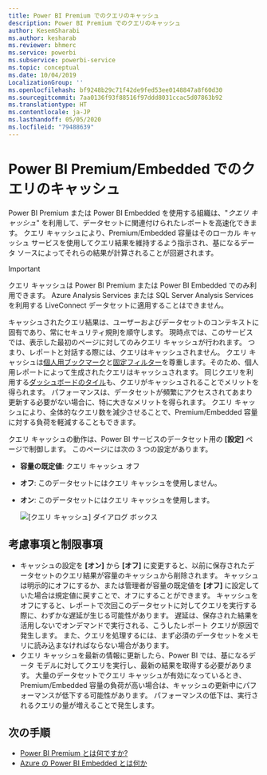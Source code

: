```yaml
---
title: Power BI Premium でのクエリのキャッシュ
description: Power BI Premium でのクエリのキャッシュ
author: KesemSharabi
ms.author: kesharab
ms.reviewer: bhmerc
ms.service: powerbi
ms.subservice: powerbi-service
ms.topic: conceptual
ms.date: 10/04/2019
LocalizationGroup: ''
ms.openlocfilehash: bf9248b29c71f42de9fed53ee0148847a8f60d30
ms.sourcegitcommit: 7aa0136f93f88516f97ddd8031ccac5d07863b92
ms.translationtype: HT
ms.contentlocale: ja-JP
ms.lasthandoff: 05/05/2020
ms.locfileid: "79488639"
---
```

# <a name="query-caching-in-power-bi-premiumembedded"></a>Power BI Premium/Embedded でのクエリのキャッシュ

Power BI Premium または Power BI Embedded を使用する組織は、"*クエリ キャッシュ*" を利用して、データセットに関連付けられたレポートを高速化できます。 クエリ キャッシュにより、Premium/Embedded 容量はそのローカル キャッシュ サービスを使用してクエリ結果を維持するよう指示され、基になるデータ ソースによってそれらの結果が計算されることが回避されます。

> [!IMPORTANT]
> クエリ キャッシュは Power BI Premium または Power BI Embedded でのみ利用できます。 Azure Analysis Services または SQL Server Analysis Services を利用する LiveConnect データセットに適用することはできません。

キャッシュされたクエリ結果は、ユーザーおよびデータセットのコンテキストに固有であり、常にセキュリティ規則を順守します。 現時点では、このサービスでは、表示した最初のページに対してのみクエリ キャッシュが行われます。 つまり、レポートと対話する際には、クエリはキャッシュされません。 クエリ キャッシュは[個人用ブックマーク](consumer/end-user-bookmarks.md#personal-bookmarks)と[固定フィルター](https://powerbi.microsoft.com/blog/announcing-persistent-filters-in-the-service/)を尊重します。そのため、個人用レポートによって生成されたクエリはキャッシュされます。 同じクエリを利用する[ダッシュボードのタイル](service-dashboard-tiles.md)も、クエリがキャッシュされることでメリットを得られます。 パフォーマンスは、データセットが頻繁にアクセスされてあまり更新する必要がない場合に、特に大きなメリットを得られます。 クエリ キャッシュにより、全体的なクエリ数を減少させることで、Premium/Embedded 容量に対する負荷を軽減することもできます。

クエリ キャッシュの動作は、Power BI サービスのデータセット用の **[設定]** ページで制御します。 このページには次の 3 つの設定があります。

- **容量の既定値**: クエリ キャッシュ オフ
- **オフ**: このデータセットにはクエリ キャッシュを使用しません。
- **オン**: このデータセットにはクエリ キャッシュを使用します。

    ![[クエリ キャッシュ] ダイアログ ボックス](media/power-bi-query-caching/power-bi-query-3-options.png)

## <a name="considerations-and-limitations"></a>考慮事項と制限事項

- キャッシュの設定を **[オン]** から **[オフ]** に変更すると、以前に保存されたデータセットのクエリ結果が容量のキャッシュから削除されます。 キャッシュは明示的にオフにするか、または管理者が容量の既定値を **[オフ]** に設定していた場合は規定値に戻すことで、オフにすることができます。 キャッシュをオフにすると、レポートで次回このデータセットに対してクエリを実行する際に、わずかな遅延が生じる可能性があります。 遅延は、保存された結果を活用しないでオンデマンドで実行される、こうしたレポート クエリが原因で発生します。 また、クエリを処理するには、まず必須のデータセットをメモリに読み込まなければならない場合があります。
- クエリ キャッシュを最新の情報に更新したら、Power BI では、基になるデータ モデルに対してクエリを実行し、最新の結果を取得する必要があります。 大量のデータセットでクエリ キャッシュが有効になっているとき、Premium/Embedded 容量の負荷が高い場合は、キャッシュの更新中にパフォーマンスが低下する可能性があります。 パフォーマンスの低下は、実行されるクエリの量が増えることで発生します。

## <a name="next-steps"></a>次の手順

* [Power BI Premium とは何ですか?](service-premium-what-is.md)
* [Azure の Power BI Embedded とは何か](developer/embedded/azure-pbie-what-is-power-bi-embedded.md)
